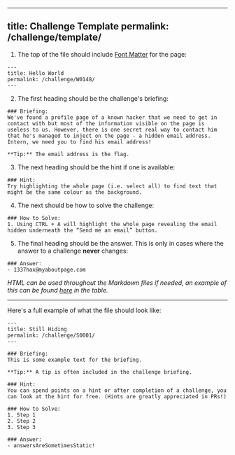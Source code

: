 
---
title: Challenge Template
permalink: /challenge/template/
---

1. The top of the file should include [Font Matter](https://jekyllrb.com/docs/front-matter/) for the page:
```
---
title: Hello World
permalink: /challenge/W0148/
---
```


2. The first heading should be the challenge's briefing:
```
### Briefing:
We've found a profile page of a known hacker that we need to get in contact with but most of the information visible on the page is useless to us. However, there is one secret real way to contact him that he's managed to inject on the page - a hidden email address. Intern, we need you to find his email address!

**Tip:** The email address is the flag.
```


3. The next heading should be the hint if one is available:
```
### Hint:
Try highlighting the whole page (i.e. select all) to find text that might be the same colour as the background.
```


4. The next should be how to solve the challenge:
```
### How to Solve:
1. Using CTRL + A will highlight the whole page revealing the email hidden underneath the “Send me an email” button.
```


5. The final heading should be the answer. This is only in cases where the answer to a challenge **never** changes:
```
### Answer:
- 1337hax@myaboutpage.com
```

*HTML can be used throughout the Markdown files if needed, an example of this can be found [here](https://play.cyberstart.dev/challenge/W0001/) in the table.*

<hr>

Here's a full example of what the file should look like:

```
---
title: Still Hiding
permalink: /challenge/S0001/
---

### Briefing:
This is some example text for the briefing.

**Tip:** A tip is often included in the challenge briefing.

### Hint:
You can spend points on a hint or after completion of a challenge, you can look at the hint for free. (Hints are greatly appreciated in PRs!)

### How to Solve:
1. Step 1
2. Step 2
3. Step 3

### Answer:
- answersAreSometimesStatic!
```